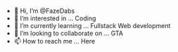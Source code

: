 - 👋 Hi, I’m @FazeDabs
- 👀 I’m interested in ... Coding 
- 🌱 I’m currently learning ... Fullstack Web development 
- 💞️ I’m looking to collaborate on ... GTA   
- 📫 How to reach me ... Here

<!---
FazeDabs/FazeDabs is a ✨ special ✨ repository because its `README.md` (this file) appears on your GitHub profile.
You can click the Preview link to take a look at your changes.
--->

